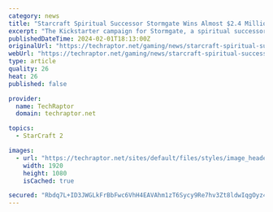 ```yaml
---
category: news
title: "Starcraft Spiritual Successor Stormgate Wins Almost $2.4 Million with Successful Kickstarter"
excerpt: "The Kickstarter campaign for Stormgate, a spiritual successor of Starcraft by Frost Giant Studios, has just concluded successfully with $2,380,556 pledged."
publishedDateTime: 2024-02-01T18:13:00Z
originalUrl: "https://techraptor.net/gaming/news/starcraft-spiritual-successor-stormgate-wins-almost-24-million-with-successful"
webUrl: "https://techraptor.net/gaming/news/starcraft-spiritual-successor-stormgate-wins-almost-24-million-with-successful"
type: article
quality: 26
heat: 26
published: false

provider:
  name: TechRaptor
  domain: techraptor.net

topics:
  - StarCraft 2

images:
  - url: "https://techraptor.net/sites/default/files/styles/image_header/public/2024-02/kickstarter-stormgate.jpg?itok=r6RaYSNS"
    width: 1920
    height: 1080
    isCached: true

secured: "Rbdq7L+ID3JWGLkFrBbFwc6VhH4EAVAhm1zT6Sycy9Re7hv3Zt8ldwIqgOyz4Rh7CzYabH4QQ16mL+PBMLuQM4Meb2KkI2NW5K1Wb7rL6sDUF928IOefPQWE2OYfQVdl3OSVPuHO2AwcatucVxsPVZvrTqbv8L0uimjpproKpycEIWrQDfG5UdYS6ORnYfcGiC6esNjAnM02RD8d/Jc68jZEVaXMmbVGWX7kjdRve9nGcg+lLlme9irRo334ZHVqx3CNcUbG5xsGhlqyLD9rADOJBdtkg1gRaSvgD5dO2zMgTtcHGZamxGAZEvwKMnC7nh5smL+339z/8C+28pf0Fed7xojgF+ETpQTvaFLUDzY=;M5c+UZ0lhlbqyPI2yQncxA=="
---
```


